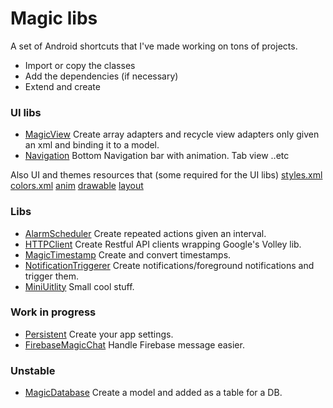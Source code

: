 # Magic libs

A set of Android shortcuts that I've made working on tons of projects.
 - Import or copy the classes
 - Add the dependencies (if necessary)
 - Extend and create
 

### UI libs
- [MagicView](/MagicLibsApp/app/src/main/java/com/nasable/magiclibs/MagicLibs/MagicView)
Create array adapters and recycle view adapters only given an xml and binding it to a model.
- [Navigation](/MagicLibsApp/app/src/main/java/com/nasable/magiclibs/MagicLibs/Navigation)
Bottom Navigation bar with animation. Tab view ..etc

Also UI and themes resources that (some required for the UI libs)
[styles.xml](/MagicLibsApp/app/src/main/res/values/styles.xml)
[colors.xml](/MagicLibsApp/app/src/main/res/values/colors.xml)
[anim](/MagicLibsApp/app/src/main/res/anim)
[drawable](/MagicLibsApp/app/src/main/res/drawable)
[layout](/MagicLibsApp/app/src/main/res/layout)

### Libs
- [AlarmScheduler](/MagicLibsApp/app/src/main/java/com/nasable/magiclibs/MagicLibs/AlarmScheduler)
Create repeated actions given an interval. 
- [HTTPClient](/MagicLibsApp/app/src/main/java/com/nasable/magiclibs/MagicLibs/HTTPClient)
Create Restful API clients wrapping Google's Volley lib.
- [MagicTimestamp](/MagicLibsApp/app/src/main/java/com/nasable/magiclibs/MagicLibs/MagicTimestamp)
Create and convert timestamps.
- [NotificationTriggerer](/MagicLibsApp/app/src/main/java/com/nasable/magiclibs/MagicLibs/NotificationTriggerer)
Create notifications/foreground notifications and trigger them.
- [MiniUitlity](/MagicLibsApp/app/src/main/java/com/nasable/magiclibs/MagicLibs/MiniUitlity)
Small cool stuff.

### Work in progress
- [Persistent](/MagicLibsApp/app/src/main/java/com/nasable/magiclibs/MagicLibs/Persistent)
Create your app settings.
- [FirebaseMagicChat](/MagicLibsApp/app/src/main/java/com/nasable/magiclibs/MagicLibs/FirebaseMagicChat)
Handle Firebase message easier.

### Unstable
- [MagicDatabase](/MagicLibsApp/app/src/main/java/com/nasable/magiclibs/MagicLibs/MagicDatabase)
Create a model and added as a table for a DB.